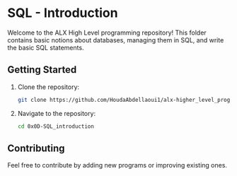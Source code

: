 # SQL - Introduction

Welcome to the ALX High Level programming repository! This folder contains basic notions about databases, managing them in SQL, and write the basic SQL statements.

## Getting Started

1. Clone the repository:

   ```bash
   git clone https://github.com/HoudaAbdellaoui1/alx-higher_level_programming.git
   ```

2. Navigate to the repository:

   ```bash
   cd 0x0D-SQL_introduction
   ```

## Contributing

Feel free to contribute by adding new programs or improving existing ones.